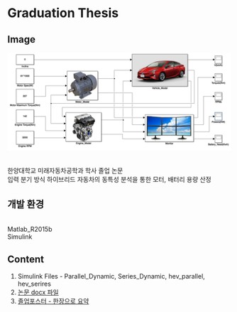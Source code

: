 Graduation Thesis
========

## Image
![Image](./images/image1.png) 

<br/>
한양대학교 미래자동차공학과 학사 졸업 논문
<br/>
입력 분기 방식 하이브리드 자동차의 동특성 분석을 통한 모터, 배터리 용량 산정

## 개발 환경
<br/>Matlab_R2015b
<br/>Simulink

## Content
1. Simulink Files - Parallel_Dynamic, Series_Dynamic, hev_parallel, hev_serires
2. <a href="https://github.com/proauto/Graduation-Thesis/blob/master/%EC%9E%85%EB%A0%A5%20%EB%B6%84%EA%B8%B0%20%EB%B0%A9%EC%8B%9D%20%ED%95%98%EC%9D%B4%EB%B8%8C%EB%A6%AC%EB%93%9C%20%EC%9E%90%EB%8F%99%EC%B0%A8%EC%9D%98%20%EB%8F%99%ED%8A%B9%EC%84%B1%20%EB%B6%84%EC%84%9D%EC%9D%84%20%ED%86%B5%ED%95%9C%20%EB%AA%A8%ED%84%B0%2C%20%EB%B0%B0%ED%84%B0%EB%A6%AC%20%EC%9A%A9%EB%9F%89%20%EC%82%B0%EC%A0%95.docx">논문 docx 파일</a>
3. <a href="https://github.com/proauto/Graduation-Thesis/blob/master/%EC%A1%B8%EC%97%85%ED%8F%AC%EC%8A%A4%ED%84%B0.pptx">졸업포스터 - 한장으로 요약</a>


